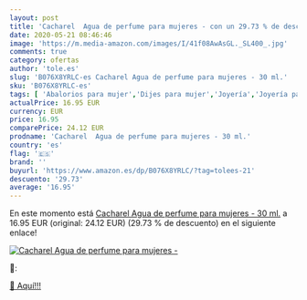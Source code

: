 ```yaml
---
layout: post
title: 'Cacharel  Agua de perfume para mujeres - con un 29.73 % de descuento'
date: 2020-05-21 08:46:46
image: 'https://m.media-amazon.com/images/I/41f08AwAsGL._SL400_.jpg'
comments: true
category: ofertas
author: 'tole.es'
slug: 'B076X8YRLC-es Cacharel Agua de perfume para mujeres - 30 ml.'
sku: 'B076X8YRLC-es'
tags: [ 'Abalorios para mujer','Dijes para mujer','Joyería','Joyería para mujer','agua','de','perfume', ]
actualPrice: 16.95 EUR
currency: EUR
price: 16.95
comparePrice: 24.12 EUR
prodname: 'Cacharel  Agua de perfume para mujeres - 30 ml.'
country: 'es'
flag: '🇪🇸'
brand: ''
buyurl: 'https://www.amazon.es/dp/B076X8YRLC/?tag=tolees-21'
descuento: '29.73'
average: '16.95'
---
```


En este momento está [Cacharel  Agua de perfume para mujeres - 30 ml.](https://www.amazon.es/dp/B076X8YRLC/?tag=tolees-21) a 16.95 EUR (original: 24.12 EUR) (29.73 %  de descuento) en el siguiente enlace!

[![Cacharel  Agua de perfume para mujeres -](https://m.media-amazon.com/images/I/41f08AwAsGL._SL400_.jpg)](https://www.amazon.es/dp/B076X8YRLC/?tag=tolees-21)

🔎:


[🛒 Aquí!!!](https://www.amazon.es/dp/B076X8YRLC/?tag=tolees-21)

